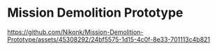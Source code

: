 # Mission Demolition Prototype
 


https://github.com/Nikonk/Mission-Demolition-Prototype/assets/45308292/24bf5575-1d15-4c0f-8e33-701113c4b821

